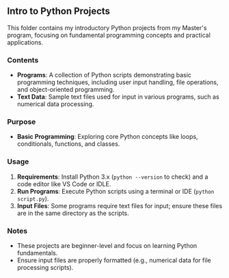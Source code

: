 ## Intro to Python Projects

This folder contains my introductory Python projects from my Master's program, focusing on fundamental programming concepts and practical applications.

### Contents
- **Programs**: A collection of Python scripts demonstrating basic programming techniques, including user input handling, file operations, and object-oriented programming.
- **Text Data**: Sample text files used for input in various programs, such as numerical data processing.

### Purpose
- **Basic Programming**: Exploring core Python concepts like loops, conditionals, functions, and classes.

### Usage
1. **Requirements**: Install Python 3.x (`python --version` to check) and a code editor like VS Code or IDLE.
2. **Run Programs**: Execute Python scripts using a terminal or IDE (`python script.py`).
3. **Input Files**: Some programs require text files for input; ensure these files are in the same directory as the scripts.

### Notes
- These projects are beginner-level and focus on learning Python fundamentals.
- Ensure input files are properly formatted (e.g., numerical data for file processing scripts).
